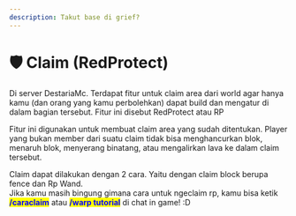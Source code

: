 ```yaml
---
description: Takut base di grief?
---
```


# 🛡 Claim (RedProtect)

Di server DestariaMc. Terdapat fitur untuk claim area dari world agar hanya kamu (dan orang yang kamu perbolehkan) dapat build dan mengatur di dalam bagian tersebut. Fitur ini disebut RedProtect atau RP

Fitur ini digunakan untuk membuat claim area yang sudah ditentukan. Player yang bukan member dari suatu claim tidak bisa menghancurkan blok, menaruh blok, menyerang binatang, atau mengalirkan lava ke dalam claim tersebut.

Claim dapat dilakukan dengan 2 cara. Yaitu dengan claim block berupa fence dan Rp Wand.\
Jika kamu masih bingung gimana cara untuk ngeclaim rp, kamu bisa ketik <mark style="color:blue;">**/caraclaim**</mark> atau <mark style="color:blue;">**/warp tutorial**</mark> di chat in game! :D
